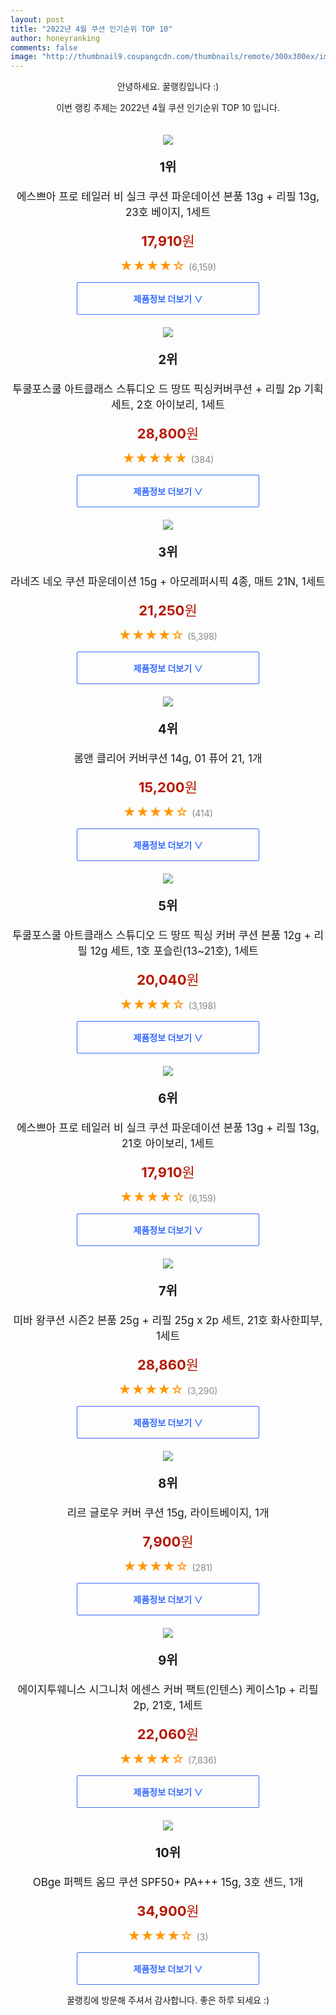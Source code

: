 ```yaml
--- 
layout: post 
title: "2022년 4월 쿠션 인기순위 TOP 10" 
author: honeyranking 
comments: false 
image: "http://thumbnail9.coupangcdn.com/thumbnails/remote/300x300ex/image/retail/images/2020/04/16/10/7/ae0e1304-9d6a-4c9a-9780-668c4a314bc6.jpg" 
--- 
```

<p style="text-align: center;">안녕하세요. 꿀랭킹입니다 :)</p> <p style="text-align: center;">이번 랭킹 주제는 2022년 4월 쿠션 인기순위 TOP 10 입니다.</p><center><img src="http://thumbnail9.coupangcdn.com/thumbnails/remote/300x300ex/image/retail/images/2020/04/16/10/7/ae0e1304-9d6a-4c9a-9780-668c4a314bc6.jpg" style="margin-top:20px" /></center> <p style="text-align: center; font-size: 20px"><b>1위</b></p> <p style="text-align: center; font-size: 17px">에스쁘아 프로 테일러 비 실크 쿠션 파운데이션 본품 13g + 리필 13g, 23호 베이지, 1세트</p> <p style="text-align: center;"><span style="color: #b61800; font-size: 22px;"><b>17,910</b>원</span></p> <p style="text-align: center;"><span style="color: #ff9600; font-size: 20px;">★★★★☆ </span><span style="color: #878787;">(6,159)</span></p> <center><a href="https://link.coupang.com/a/mbqGd"> <div style="font-size: 14px; display: inline-block; padding: 15px 90px; color: #346aff; border-radius: 2px; border: 1px solid #346aff; cursor: pointer;"><b>제품정보 더보기 &or;</b></div> </a></center><center><img src="http://thumbnail8.coupangcdn.com/thumbnails/remote/300x300ex/image/retail/images/949946102221720-24d4d0fa-5a07-49cd-86cc-8f8469e298bc.jpg" style="margin-top:20px" /></center> <p style="text-align: center; font-size: 20px"><b>2위</b></p> <p style="text-align: center; font-size: 17px">투쿨포스쿨 아트클래스 스튜디오 드 땅뜨 픽싱커버쿠션 + 리필 2p 기획세트, 2호 아이보리, 1세트</p> <p style="text-align: center;"><span style="color: #b61800; font-size: 22px;"><b>28,800</b>원</span></p> <p style="text-align: center;"><span style="color: #ff9600; font-size: 20px;">★★★★★ </span><span style="color: #878787;">(384)</span></p> <center><a href="https://link.coupang.com/a/mbqGf"> <div style="font-size: 14px; display: inline-block; padding: 15px 90px; color: #346aff; border-radius: 2px; border: 1px solid #346aff; cursor: pointer;"><b>제품정보 더보기 &or;</b></div> </a></center><center><img src="http://thumbnail10.coupangcdn.com/thumbnails/remote/300x300ex/image/retail/images/7676061854792704-7f471ded-02f0-4a1a-b254-b6b0a27d6b6c.jpg" style="margin-top:20px" /></center> <p style="text-align: center; font-size: 20px"><b>3위</b></p> <p style="text-align: center; font-size: 17px">라네즈 네오 쿠션 파운데이션 15g + 아모레퍼시픽 4종, 매트 21N, 1세트</p> <p style="text-align: center;"><span style="color: #b61800; font-size: 22px;"><b>21,250</b>원</span></p> <p style="text-align: center;"><span style="color: #ff9600; font-size: 20px;">★★★★☆ </span><span style="color: #878787;">(5,398)</span></p> <center><a href="https://link.coupang.com/a/mbqGi"> <div style="font-size: 14px; display: inline-block; padding: 15px 90px; color: #346aff; border-radius: 2px; border: 1px solid #346aff; cursor: pointer;"><b>제품정보 더보기 &or;</b></div> </a></center><center><img src="http://thumbnail6.coupangcdn.com/thumbnails/remote/300x300ex/image/retail/images/2021/01/12/15/5/4fdb380f-e884-4fb7-bea6-011f33f6aa50.jpg" style="margin-top:20px" /></center> <p style="text-align: center; font-size: 20px"><b>4위</b></p> <p style="text-align: center; font-size: 17px">롬앤 클리어 커버쿠션 14g, 01 퓨어 21, 1개</p> <p style="text-align: center;"><span style="color: #b61800; font-size: 22px;"><b>15,200</b>원</span></p> <p style="text-align: center;"><span style="color: #ff9600; font-size: 20px;">★★★★☆ </span><span style="color: #878787;">(414)</span></p> <center><a href="https://link.coupang.com/a/mbqGk"> <div style="font-size: 14px; display: inline-block; padding: 15px 90px; color: #346aff; border-radius: 2px; border: 1px solid #346aff; cursor: pointer;"><b>제품정보 더보기 &or;</b></div> </a></center><center><img src="http://thumbnail10.coupangcdn.com/thumbnails/remote/300x300ex/image/retail/images/128765243724760-952d4e60-8a15-44a1-abd6-14589a011427.jpg" style="margin-top:20px" /></center> <p style="text-align: center; font-size: 20px"><b>5위</b></p> <p style="text-align: center; font-size: 17px">투쿨포스쿨 아트클래스 스튜디오 드 땅뜨 픽싱 커버 쿠션 본품 12g + 리필 12g 세트, 1호 포슬린(13~21호), 1세트</p> <p style="text-align: center;"><span style="color: #b61800; font-size: 22px;"><b>20,040</b>원</span></p> <p style="text-align: center;"><span style="color: #ff9600; font-size: 20px;">★★★★☆ </span><span style="color: #878787;">(3,198)</span></p> <center><a href="https://link.coupang.com/a/mbqGl"> <div style="font-size: 14px; display: inline-block; padding: 15px 90px; color: #346aff; border-radius: 2px; border: 1px solid #346aff; cursor: pointer;"><b>제품정보 더보기 &or;</b></div> </a></center><center><img src="http://thumbnail9.coupangcdn.com/thumbnails/remote/300x300ex/image/retail/images/2020/04/16/10/7/ae0e1304-9d6a-4c9a-9780-668c4a314bc6.jpg" style="margin-top:20px" /></center> <p style="text-align: center; font-size: 20px"><b>6위</b></p> <p style="text-align: center; font-size: 17px">에스쁘아 프로 테일러 비 실크 쿠션 파운데이션 본품 13g + 리필 13g, 21호 아이보리, 1세트</p> <p style="text-align: center;"><span style="color: #b61800; font-size: 22px;"><b>17,910</b>원</span></p> <p style="text-align: center;"><span style="color: #ff9600; font-size: 20px;">★★★★☆ </span><span style="color: #878787;">(6,159)</span></p> <center><a href="https://link.coupang.com/a/mbqGm"> <div style="font-size: 14px; display: inline-block; padding: 15px 90px; color: #346aff; border-radius: 2px; border: 1px solid #346aff; cursor: pointer;"><b>제품정보 더보기 &or;</b></div> </a></center><center><img src="http://thumbnail9.coupangcdn.com/thumbnails/remote/300x300ex/image/retail/images/968894863467673-d06cb3f8-2338-4d6b-9c08-62bf0fd13cef.jpg" style="margin-top:20px" /></center> <p style="text-align: center; font-size: 20px"><b>7위</b></p> <p style="text-align: center; font-size: 17px">미바 왕쿠션 시즌2 본품 25g + 리필 25g x 2p 세트, 21호 화사한피부, 1세트</p> <p style="text-align: center;"><span style="color: #b61800; font-size: 22px;"><b>28,860</b>원</span></p> <p style="text-align: center;"><span style="color: #ff9600; font-size: 20px;">★★★★☆ </span><span style="color: #878787;">(3,290)</span></p> <center><a href="https://link.coupang.com/a/mbqGn"> <div style="font-size: 14px; display: inline-block; padding: 15px 90px; color: #346aff; border-radius: 2px; border: 1px solid #346aff; cursor: pointer;"><b>제품정보 더보기 &or;</b></div> </a></center><center><img src="http://thumbnail7.coupangcdn.com/thumbnails/remote/300x300ex/image/retail/images/2016/11/03/17/3/42816071-7347-49be-beeb-6cc04ad28aa1.jpg" style="margin-top:20px" /></center> <p style="text-align: center; font-size: 20px"><b>8위</b></p> <p style="text-align: center; font-size: 17px">리르 글로우 커버 쿠션 15g, 라이트베이지, 1개</p> <p style="text-align: center;"><span style="color: #b61800; font-size: 22px;"><b>7,900</b>원</span></p> <p style="text-align: center;"><span style="color: #ff9600; font-size: 20px;">★★★★☆ </span><span style="color: #878787;">(281)</span></p> <center><a href="https://link.coupang.com/a/mbqGp"> <div style="font-size: 14px; display: inline-block; padding: 15px 90px; color: #346aff; border-radius: 2px; border: 1px solid #346aff; cursor: pointer;"><b>제품정보 더보기 &or;</b></div> </a></center><center><img src="http://thumbnail10.coupangcdn.com/thumbnails/remote/300x300ex/image/retail/images/7600769745729385-da9128ad-7ebc-4e39-ace8-2e52e2d403f4.jpg" style="margin-top:20px" /></center> <p style="text-align: center; font-size: 20px"><b>9위</b></p> <p style="text-align: center; font-size: 17px">에이지투웨니스 시그니처 에센스 커버 팩트(인텐스) 케이스1p + 리필2p, 21호, 1세트</p> <p style="text-align: center;"><span style="color: #b61800; font-size: 22px;"><b>22,060</b>원</span></p> <p style="text-align: center;"><span style="color: #ff9600; font-size: 20px;">★★★★☆ </span><span style="color: #878787;">(7,836)</span></p> <center><a href="https://link.coupang.com/a/mbqGq"> <div style="font-size: 14px; display: inline-block; padding: 15px 90px; color: #346aff; border-radius: 2px; border: 1px solid #346aff; cursor: pointer;"><b>제품정보 더보기 &or;</b></div> </a></center><center><img src="http://thumbnail9.coupangcdn.com/thumbnails/remote/300x300ex/image/rs_quotation_api/7rlzgnlr/c557bcfec12a407c9acacd48f0321f73.jpg" style="margin-top:20px" /></center> <p style="text-align: center; font-size: 20px"><b>10위</b></p> <p style="text-align: center; font-size: 17px">OBge 퍼펙트 옴므 쿠션 SPF50+ PA+++ 15g, 3호 샌드, 1개</p> <p style="text-align: center;"><span style="color: #b61800; font-size: 22px;"><b>34,900</b>원</span></p> <p style="text-align: center;"><span style="color: #ff9600; font-size: 20px;">★★★★☆ </span><span style="color: #878787;">(3)</span></p> <center><a href="https://link.coupang.com/a/mbqGr"> <div style="font-size: 14px; display: inline-block; padding: 15px 90px; color: #346aff; border-radius: 2px; border: 1px solid #346aff; cursor: pointer;"><b>제품정보 더보기 &or;</b></div> </a></center> <p style="text-align: center;">꿀랭킹에 방문해 주셔서 감사합니다. 좋은 하루 되세요 :)</p>

